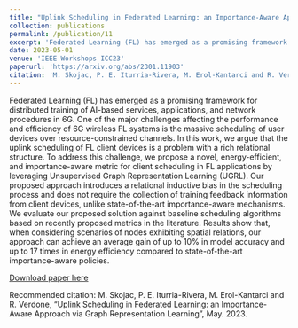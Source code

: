 ```yaml
---
title: "Uplink Scheduling in Federated Learning: an Importance-Aware Approach via Graph Representation Learning"
collection: publications
permalink: /publication/11
excerpt: 'Federated Learning (FL) has emerged as a promising framework for distributed training of AI-based services, applications, and network procedures in 6G. One of the major challenges affecting the performance and efficiency of 6G wireless FL systems is the massive scheduling of user devices over resource-constrained channels. In this work, we argue that the uplink scheduling of FL client devices is a problem with a rich relational structure. To address this challenge, we propose a novel, energy-efficient, and importance-aware metric for client scheduling in FL applications by leveraging Unsupervised Graph Representation Learning (UGRL). Our proposed approach introduces a relational inductive bias in the scheduling process and does not require the collection of training feedback information from client devices, unlike state-of-the-art importance-aware mechanisms. We evaluate our proposed solution against baseline scheduling algorithms based on recently proposed metrics in the literature. Results show that, when considering scenarios of nodes exhibiting spatial relations, our approach can achieve an average gain of up to 10% in model accuracy and up to 17 times in energy efficiency compared to state-of-the-art importance-aware policies.'
date: 2023-05-01
venue: 'IEEE Workshops ICC23'
paperurl: 'https://arxiv.org/abs/2301.11903'
citation: 'M. Skojac, P. E. Iturria-Rivera, M. Erol-Kantarci and R. Verdone, “Uplink Scheduling in Federated Learning: an Importance-Aware Approach via Graph Representation Learning ”, May. 2023.'
---
```

Federated Learning (FL) has emerged as a promising framework for distributed training of AI-based services, applications, and network procedures in 6G. One of the major challenges affecting the performance and efficiency of 6G wireless FL systems is the massive scheduling of user devices over resource-constrained channels. In this work, we argue that the uplink scheduling of FL client devices is a problem with a rich relational structure. To address this challenge, we propose a novel, energy-efficient, and importance-aware metric for client scheduling in FL applications by leveraging Unsupervised Graph Representation Learning (UGRL). Our proposed approach introduces a relational inductive bias in the scheduling process and does not require the collection of training feedback information from client devices, unlike state-of-the-art importance-aware mechanisms. We evaluate our proposed solution against baseline scheduling algorithms based on recently proposed metrics in the literature. Results show that, when considering scenarios of nodes exhibiting spatial relations, our approach can achieve an average gain of up to 10% in model accuracy and up to 17 times in energy efficiency compared to state-of-the-art importance-aware policies.

[Download paper here](https://arxiv.org/abs/2301.11903)

Recommended citation: M. Skojac, P. E. Iturria-Rivera, M. Erol-Kantarci and R. Verdone, “Uplink Scheduling in Federated Learning: an Importance-Aware Approach via Graph Representation Learning”, May. 2023.